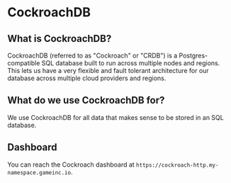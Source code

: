 # CockroachDB

## What is CockroachDB?

CockroachDB (referred to as "Cockroach" or "CRDB") is a Postgres-compatible SQL database built to run across multiple nodes and regions. This lets us have a very flexible and fault tolerant architecture for our database across multiple cloud providers and regions.

## What do we use CockroachDB for?

We use CockroachDB for all data that makes sense to be stored in an SQL database.

## Dashboard

You can reach the Cockroach dashboard at `https://cockroach-http.my-namespace.gameinc.io`.
